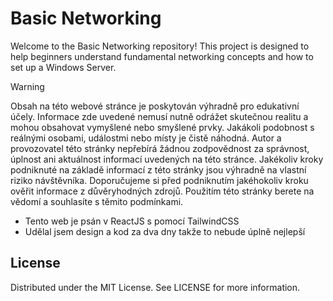 # Basic Networking
Welcome to the Basic Networking repository! This project is designed to help beginners understand fundamental networking concepts and how to set up a Windows Server.

> [!WARNING]
> Obsah na této webové stránce je poskytován výhradně pro edukativní účely. Informace zde uvedené nemusí nutně odrážet skutečnou realitu a mohou obsahovat vymyšlené nebo smyšlené prvky. Jakákoli podobnost s reálnými osobami, událostmi nebo místy je čistě náhodná. Autor a provozovatel této stránky nepřebírá žádnou zodpovědnost za správnost, úplnost ani aktuálnost informací uvedených na této stránce. Jakékoliv kroky podniknuté na základě informací z této stránky jsou výhradně na vlastní riziko návštěvníka. Doporučujeme si před podniknutím jakéhokoliv kroku ověřit informace z důvěryhodných zdrojů.
> Použitím této stránky berete na vědomí a souhlasíte s těmito podmínkami.

- Tento web je psán v ReactJS s pomocí TailwindCSS
- Udělal jsem design a kod za dva dny takže to nebude úplně nejlepší

## License
Distributed under the MIT License. See LICENSE for more information.
